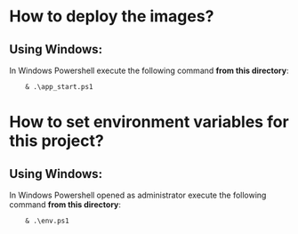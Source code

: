 # How to deploy the images?

## Using Windows:
In Windows Powershell execute the following command **from this directory**:

        & .\app_start.ps1


# How to set environment variables for this project?
 

## Using Windows:
In Windows Powershell opened as administrator execute the following command **from this directory**:

        & .\env.ps1